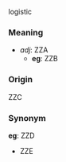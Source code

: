 logistic
### Meaning
+ _adj_: ZZA
    + __eg__: ZZB

### Origin

ZZC

### Synonym

__eg__: ZZD

+ ZZE


